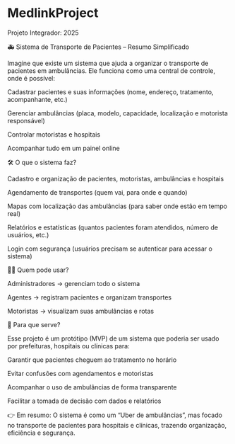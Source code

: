 # MedlinkProject
Projeto Integrador: 2025

🚑 Sistema de Transporte de Pacientes – Resumo Simplificado

Imagine que existe um sistema que ajuda a organizar o transporte de pacientes em ambulâncias. Ele funciona como uma central de controle, onde é possível:

Cadastrar pacientes e suas informações (nome, endereço, tratamento, acompanhante, etc.)

Gerenciar ambulâncias (placa, modelo, capacidade, localização e motorista responsável)

Controlar motoristas e hospitais

Acompanhar tudo em um painel online

🛠️ O que o sistema faz?

Cadastro e organização de pacientes, motoristas, ambulâncias e hospitais

Agendamento de transportes (quem vai, para onde e quando)

Mapas com localização das ambulâncias (para saber onde estão em tempo real)

Relatórios e estatísticas (quantos pacientes foram atendidos, número de usuários, etc.)

Login com segurança (usuários precisam se autenticar para acessar o sistema)

👨‍💻 Quem pode usar?

Administradores → gerenciam todo o sistema

Agentes → registram pacientes e organizam transportes

Motoristas → visualizam suas ambulâncias e rotas

🎯 Para que serve?

Esse projeto é um protótipo (MVP) de um sistema que poderia ser usado por prefeituras, hospitais ou clínicas para:

Garantir que pacientes cheguem ao tratamento no horário

Evitar confusões com agendamentos e motoristas

Acompanhar o uso de ambulâncias de forma transparente

Facilitar a tomada de decisão com dados e relatórios

👉 Em resumo:
O sistema é como um “Uber de ambulâncias”, mas focado no transporte de pacientes para hospitais e clínicas, trazendo organização, eficiência e segurança.
